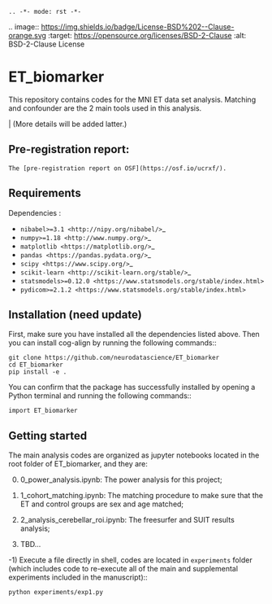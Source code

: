     .. -*- mode: rst -*-

.. image:: https://img.shields.io/badge/License-BSD%202--Clause-orange.svg
   :target: https://opensource.org/licenses/BSD-2-Clause
   :alt: BSD-2-Clause License
   
ET_biomarker
=========================

This repository contains codes for the MNI ET data set analysis. 
Matching and confounder are the 2 main tools used in this analysis.

| (More details will be added latter.)

Pre-registration report:
-------------

    The [pre-registration report on OSF](https://osf.io/ucrxf/).

Requirements
-------------

Dependencies :

* `nibabel>=3.1 <http://nipy.org/nibabel/>`_
* `numpy>=1.18 <http://www.numpy.org/>`_
* `matplotlib <https://matplotlib.org/>`_
* `pandas <https://pandas.pydata.org/>`_
* `scipy <https://www.scipy.org/>`_
* `scikit-learn <http://scikit-learn.org/stable/>`_
* `statsmodels>=0.12.0 <https://www.statsmodels.org/stable/index.html>`
* `pydicom>=2.1.2 <https://www.statsmodels.org/stable/index.html>`

Installation (need update)
------------

First, make sure you have installed all the dependencies listed above.
Then you can install cog-align by running the following commands::

    git clone https://github.com/neurodatascience/ET_biomarker
    cd ET_biomarker
    pip install -e .

You can confirm that the package has successfully installed by opening a Python
terminal and running the following commands::

    import ET_biomarker

Getting started
---------------
The main analysis codes are organized as jupyter notebooks located in the root folder of ET_biomarker, and they are:

0) 0_power_analysis.ipynb: The power analysis for this project;

1) 1_cohort_matching.ipynb: The matching procedure to make sure that the ET and control groups are sex and age matched;

2) 2_analysis_cerebellar_roi.ipynb: The freesurfer and SUIT results analysis;

3) TBD...

-1) Execute a file directly in shell, codes are located in ``experiments`` folder (which includes code to re-execute all of the main and
supplemental experiments included in the manuscript)::

    python experiments/exp1.py
